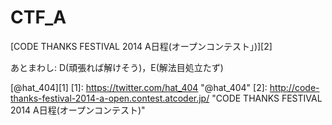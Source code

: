 CTF_A
=====
[CODE THANKS FESTIVAL 2014 A日程(オープンコンテスト」)][2]

あとまわし: D(頑張れば解けそう)，E(解法目処立たず)

[@hat_404][1]
[1]: https://twitter.com/hat_404 "@hat_404"
[2]: http://code-thanks-festival-2014-a-open.contest.atcoder.jp/ "CODE THANKS FESTIVAL 2014 A日程(オープンコンテスト)"
